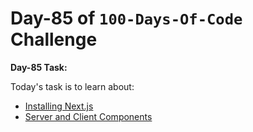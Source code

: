 # Day-85 of `100-Days-Of-Code` Challenge

 **Day-85 Task:**

 Today's task is to learn about:

- [Installing Next.js](https://nextjs.org/learn/react-foundations/installation)
- [Server and Client Components](https://nextjs.org/learn/react-foundations/server-and-client-components)
